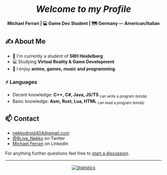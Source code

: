 <div align="center">

# ***Welcome to my Profile***

**Michael Ferrari | :computer: Game Dev Student | :world_map: Germany &mdash; American/Italian**
</div>

## :writing_hand: **About Me**

- :school: I'm currently a student of **SRH Heidelberg**
- :computer: Studying **Virtual Reality & Game Development**
- :thinking: I enjoy **anime, games, music and programming**

### :zap: **Languages**
  - Decent knowledge: **C++, C#, Java, JS/TS** <sub>can write a program (kinda)</sub>
  - Basic knowledge: **Asm, Rust, Lua, HTML** <sub>can read a program (kinda)</sub>

## :mailbox: **Contact**

- [nekkodroid404@gmail.com](mailto:nekkodroid404@gmail.com)
- [@9Live_Nekko](https://twitter.com/9Live_Nekko) on Twitter
- [Michael Ferrari](https://linkedin.com/in/NekkoDroid) on LinkedIn

For anything further questions feel free to [start a discussion](https://github.com/NekkoDroid/NekkoDroid/discussions).

---
<div align="center">

[![Statistics](https://github-readme-stats.vercel.app/api?username=NekkoDroid&show_icons=true)](https://github.com/NekkoDroid)
</div>

